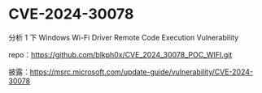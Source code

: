 # CVE-2024-30078

分析 1 下 Windows Wi-Fi Driver Remote Code Execution Vulnerability

repo：https://github.com/blkph0x/CVE_2024_30078_POC_WIFI.git

披露：https://msrc.microsoft.com/update-guide/vulnerability/CVE-2024-30078

